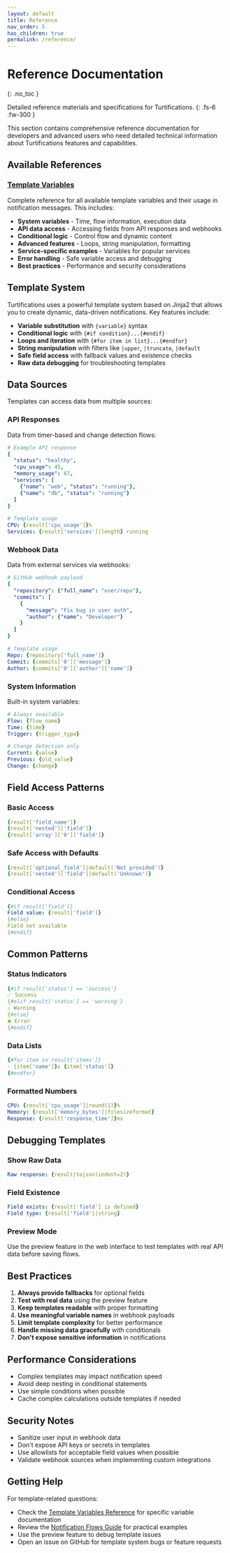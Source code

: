 ```yaml
---
layout: default
title: Reference
nav_order: 5
has_children: true
permalink: /reference/
---
```


# Reference Documentation
{: .no_toc }

Detailed reference materials and specifications for Turtifications.
{: .fs-6 .fw-300 }

This section contains comprehensive reference documentation for developers and advanced users who need detailed technical information about Turtifications features and capabilities.

## Available References

### [Template Variables](variables)
Complete reference for all available template variables and their usage in notification messages. This includes:

- **System variables** - Time, flow information, execution data
- **API data access** - Accessing fields from API responses and webhooks
- **Conditional logic** - Control flow and dynamic content
- **Advanced features** - Loops, string manipulation, formatting
- **Service-specific examples** - Variables for popular services
- **Error handling** - Safe variable access and debugging
- **Best practices** - Performance and security considerations

## Template System

Turtifications uses a powerful template system based on Jinja2 that allows you to create dynamic, data-driven notifications. Key features include:

- **Variable substitution** with `{variable}` syntax
- **Conditional logic** with `{#if condition}...{#endif}`
- **Loops and iteration** with `{#for item in list}...{#endfor}`
- **String manipulation** with filters like `|upper`, `|truncate`, `|default`
- **Safe field access** with fallback values and existence checks
- **Raw data debugging** for troubleshooting templates

## Data Sources

Templates can access data from multiple sources:

### API Responses
Data from timer-based and change detection flows:
```yaml
# Example API response
{
  "status": "healthy",
  "cpu_usage": 45,
  "memory_usage": 67,
  "services": [
    {"name": "web", "status": "running"},
    {"name": "db", "status": "running"}
  ]
}

# Template usage
CPU: {result['cpu_usage']}%
Services: {result['services']|length} running
```

### Webhook Data
Data from external services via webhooks:
```yaml
# GitHub webhook payload
{
  "repository": {"full_name": "user/repo"},
  "commits": [
    {
      "message": "Fix bug in user auth",
      "author": {"name": "Developer"}
    }
  ]
}

# Template usage
Repo: {repository['full_name']}
Commit: {commits['0']['message']}
Author: {commits['0']['author']['name']}
```

### System Information
Built-in system variables:
```yaml
# Always available
Flow: {flow_name}
Time: {time}
Trigger: {trigger_type}

# Change detection only
Current: {value}
Previous: {old_value}
Change: {change}
```

## Field Access Patterns

### Basic Access
```yaml
{result['field_name']}
{result['nested']['field']}
{result['array']['0']['field']}
```

### Safe Access with Defaults
```yaml
{result['optional_field']|default('Not provided')}
{result['nested']['field']|default('Unknown')}
```

### Conditional Access
```yaml
{#if result['field']}
Field value: {result['field']}
{#else}
Field not available
{#endif}
```

## Common Patterns

### Status Indicators
```yaml
{#if result['status'] == 'success'}
✅ Success
{#elif result['status'] == 'warning'}
⚠️ Warning
{#else}
❌ Error
{#endif}
```

### Data Lists
```yaml
{#for item in result['items']}
- {item['name']}: {item['status']}
{#endfor}
```

### Formatted Numbers
```yaml
CPU: {result['cpu_usage']|round(1)}%
Memory: {result['memory_bytes']|filesizeformat}
Response: {result['response_time']}ms
```

## Debugging Templates

### Show Raw Data
```yaml
Raw response: {result|tojson(indent=2)}
```

### Field Existence
```yaml
Field exists: {result['field'] is defined}
Field type: {result['field']|string}
```

### Preview Mode
Use the preview feature in the web interface to test templates with real API data before saving flows.

## Best Practices

1. **Always provide fallbacks** for optional fields
2. **Test with real data** using the preview feature
3. **Keep templates readable** with proper formatting
4. **Use meaningful variable names** in webhook payloads
5. **Limit template complexity** for better performance
6. **Handle missing data gracefully** with conditionals
7. **Don't expose sensitive information** in notifications

## Performance Considerations

- Complex templates may impact notification speed
- Avoid deep nesting in conditional statements
- Use simple conditions when possible
- Cache complex calculations outside templates if needed

## Security Notes

- Sanitize user input in webhook data
- Don't expose API keys or secrets in templates
- Use allowlists for acceptable field values when possible
- Validate webhook sources when implementing custom integrations

## Getting Help

For template-related questions:

- Check the [Template Variables Reference](variables) for specific variable documentation
- Review the [Notification Flows Guide](../guides/notification-flows) for practical examples
- Use the preview feature to debug template issues
- Open an issue on GitHub for template system bugs or feature requests